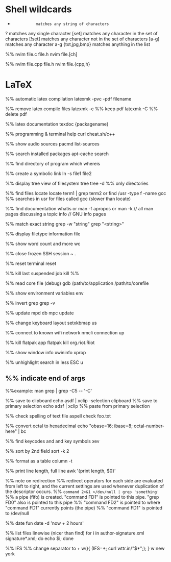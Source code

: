 # Shell wildcards
*               matches any string of characters
?               matches any single character
[set]           matches any character in the set of characters
[!set]          matches any character not in the set of characters
[a-g]           matches any character a-g
{txt,jpg,bmp}   matches anything in the list

%% nvim file.c file.h
nvim file.[ch]

%% nvim file.cpp file.h
nvim file.{cpp,h}

# LaTeX
%% automatic latex compilation
latexmk -pvc -pdf filename

%% remove latex compile files
latexmk -c  %% keep pdf
latexmk -C  %% delete pdf

%% latex documentation
texdoc {packagename}

%% programming & terminal help
curl cheat.sh/c++

%% show audio sources
pacmd list-sources

%% search installed packages
apt-cache search

%% find directory of program
which
whereis

%% create a symbolic link
ln -s file1 file2

%% display tree view of filesystem
tree
tree -d     %% only directories

%% find files
locate
locate term1 | grep term2
    or
find /usr -type f -name gcc     %% searches in usr for files called gcc
(slower than locate)

%% find documentation
whatis      or      man -f
apropos     or      man -k      // all man pages discussing a topic
info                            // GNU info pages

%% match exact string
grep -w "string"
grep "\<string\>"

%% display filetype information
file <files>

%% show word count and more
wc

%% close frozen SSH session
<enter>
~
.

%% reset terminal
reset

%% kill last suspended job
kill %%

%% read core file (debug)
gdb /path/to/application /path/to/corefile

%% show environment variables
env

%% invert grep
grep -v

%% update mpd db
mpc update

%% change keyboard layout
setxkbmap us

%% connect to known wifi network
nmcli connection up <network-name>

%% kill flatpak app
flatpak kill org.riot.Riot

%% show window info
xwininfo
xprop

%% unhighlight search in less
ESC u

%% indicate end of args
--
%%example:
man grep | grep -C5 -- '-C'

%% save to clipboard
echo asdf | xclip -selection clipboard
%% save to primary selection
echo adsf | xclip
%% paste from primary selection
<middle mouse button>

%% check spelling of text file
aspell check foo.txt

%% convert octal to hexadecimal
echo "obase=16; ibase=8; octal-number-here" | bc

%% find keycodes and and key symbols
xev

%% sort by 2nd field
sort -k 2

%% format as a table
column -t

%% print line length, full line
awk '{print length, $0}'

%% note on redirection
%% redirect operators for each side are evaluated from left to right, and the current settings are used whenever duplication of the descriptor occurs. 
%% `command 2>&1 >/dev/null | grep 'something'`
    %% a pipe (fifo) is created. "command FD1" is pointed to this pipe. "grep FD0" also is pointed to this pipe
    %% "command FD2" is pointed to where "command FD1" currently points (the pipe)
    %% "command FD1" is pointed to /dev/null
	
%% date fun
date -d 'now + 2 hours'

%% list files linewise (nicer than find)
for i in author-signature.xml signature*.xml; do echo $i; done

%% IFS
%% change separator to +
w(){ (IFS=+; curl wttr.in/"$*";); }
w new york
